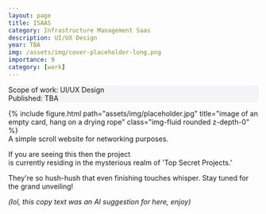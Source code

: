```yaml
---
layout: page
title: ISAAS
category: Infrastructure Management Saas
description: UI/UX Design
year: TBA
img: /assets/img/cover-placeholder-long.png
importance: 9
category: [work]
---
```


<div class="px-3 pt-3 pb-1 mb-3 rounded" style="background-color: rgba(43, 86, 127, .05);">
    <p>
    Scope of work: UI/UX Design<br>
    Published: TBA<br>
    <!-- <a href="https://www.iaotech.space">Visit the Website ↗</a> -->
    </p>
 </div>

<div class="row">
    <div class="col-sm">
        {% include figure.html path="assets/img/placeholder.jpg" title="image of an empty card, hang on a drying rope" class="img-fluid rounded z-depth-0" %}
    </div>
</div>
<div class="caption">
    A simple scroll website for networking purposes.
</div>

<div class="row mt-5 text-md-center justify-content-center">
    <div class="col-lg-8">
        <p>If you are seeing this then the project <br> is currently residing in the mysterious realm of 'Top Secret Projects.' </p>
        <p>They're so hush-hush that even finishing touches whisper. Stay tuned for the grand unveiling!</p>
        <p><em>(lol, this copy text was an AI suggestion for here, enjoy)</em></p>
    </div>    
</div>

